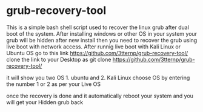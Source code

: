 # grub-recovery-tool

This is a simple bash shell script used to recover the linux grub after dual boot  of the system. After installing windows or other OS in your system your grub will be hidden after new install then you need to recover the grub using live boot with network access.
After runnig  live boot with Kali Linux or Ubuntu OS go to this link 
https://github.com/3tternp/grub-recovery-tool/
clone the link to your Desktop as
git clone https://github.com/3tternp/grub-recovery-tool/

it will show you two OS 1. ubuntu and 2. Kali Linux
choose OS by entering the number 1 or 2 as per your Live OS 

once the recovery is done and it automatically reboot your system and you will get your Hidden grub back 
